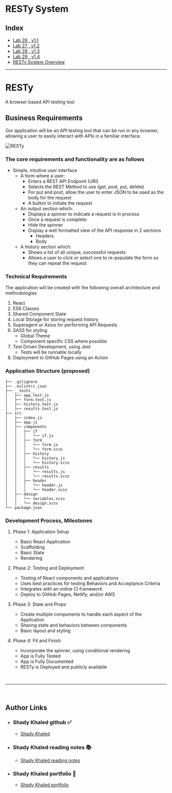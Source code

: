 # RESTy System

## Index

- [Lab 26 , v1.1](./public/assets/labVersions/lab26.md)
- [Lab 27 , v1.2](./public/assets/labVersions/lab27.md)
- [Lab 28 , v1.3](./public/assets/labVersions/lab28.md)
- [Lab 29 , v1.4](./public/assets/labVersions/lab29.md)
- [RESTy System Overview](#RESTy)

---

# RESTy

 A browser based API testing tool

## Business Requirements

Our application will be an API testing tool that can be run in any browser, allowing a user to easily interact with APIs in a familiar interface.

![RESTy](https://codefellows.github.io/code-401-javascript-guide/curriculum/apps-and-libraries/resty/resty.png)

### The core requirements and functionality are as follows

- Simple, intuitive user interface
  - A form where a user:
    - Enters a REST API Endpoint (URI)
    - Selects the REST Method to use (get, post, put, delete)
    - For put and post, allow the user to enter JSON to be used as the body for the request
    - A button to initiate the request
  - An output section which:
    - Displays a spinner to indicate a request is in process
    - Once a request is complete:
    - Hide the spinner
    - Display a well formatted view of the API response in 2 sections
      - Headers
      - Body
  - A history section which:
    - Shows a list of all unique, successful requests
    - Allows a user to click or select one to re-populate the form so they can repeat the request

### Technical Requirements

The application will be created with the following overall architecture and methodologies

1. React
1. ES6 Classes
1. Shared Component State
1. Local Storage for storing request history
1. Superagent or Axios for performing API Requests
1. SASS for styling
    - Global Theme
    - Component specific CSS where possible
1. Test Driven Development, using Jest
    - Tests will be runnable locally
1. Deployment to GitHub Pages using an Action

### Application Structure (proposed)

```
├── .gitignore
├── .eslintrc.json
├── __tests__
│   ├── app.test.js
│   ├── form.test.js
│   ├── history.test.js
│   ├── results.test.js
├── src
│   ├── index.js
│   ├── app.js
│   ├── components
│   │   ├── if
│   │   │   └── if.js
│   │   ├── form
│   │   │   └── form.js
│   │   │   └── form.scss
│   │   ├── history
│   │   │   └── history.js
│   │   │   └── history.scss
│   │   ├── results
│   │   │   └── results.js
│   │   │   └── results.scss
│   │   ├── header
│   │   │   └── header.js
│   │   │   └── header.scss
│   ├── design
│   │   └── variables.scss
│   │   └── design.scss
└── package.json
```

### Development Process, Milestones

1. Phase 1: Application Setup
    - Basic React Application
    - Scaffolding
    - Basic State
    - Rendering

1. Phase 2: Testing and Deployment
    - Testing of React components and applications
    - Uses best practices for testing Behaviors and Acceptance Criteria
    - Integrates with an online CI framework
    - Deploy to GitHub Pages, Netlify, and/or AWS

1. Phase 3: State and Props
    - Create multiple components to handle each aspect of the Application
    - Sharing state and behaviors between components
    - Basic layout and styling

1. Phase 4: Fit and Finish
    - Incorporate the spinner, using conditional rendering
    - App is Fully Tested
    - App is Fully Documented
    - RESTy is Deployed and publicly available

<br>

---
<br>

## Author Links

- ### Shady Khaled github ✅

  - [Shady Khaled](https://github.com/shadykh)

- ### Shady Khaled reading notes 📚

  - [Shady Khaled reading notes](https://shadykh.github.io/reading-notes/)

- ### Shady Khaled portfolio 💬

  - [Shady Khaled portfolio](https://portfolio-shady.herokuapp.com/)
